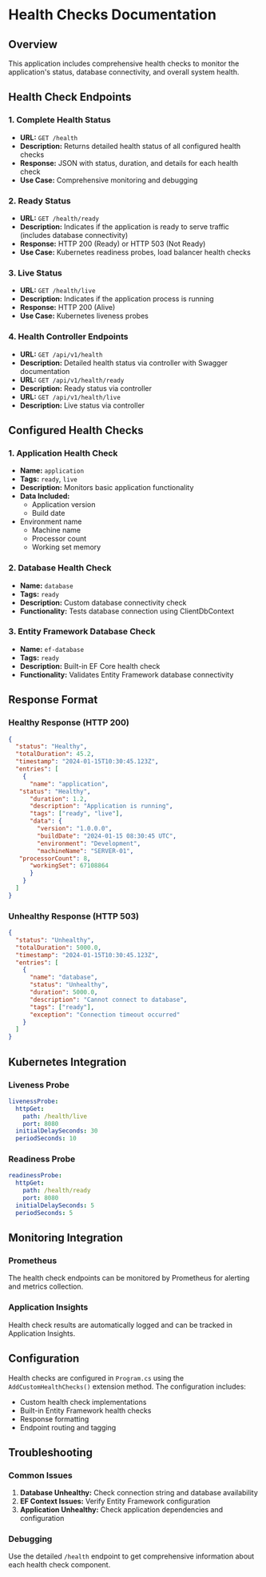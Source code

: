 # Health Checks Documentation

## Overview
This application includes comprehensive health checks to monitor the application's status, database connectivity, and overall system health.

## Health Check Endpoints

### 1. Complete Health Status
- **URL:** `GET /health`
- **Description:** Returns detailed health status of all configured health checks
- **Response:** JSON with status, duration, and details for each health check
- **Use Case:** Comprehensive monitoring and debugging

### 2. Ready Status
- **URL:** `GET /health/ready` 
- **Description:** Indicates if the application is ready to serve traffic (includes database connectivity)
- **Response:** HTTP 200 (Ready) or HTTP 503 (Not Ready)
- **Use Case:** Kubernetes readiness probes, load balancer health checks

### 3. Live Status
- **URL:** `GET /health/live`
- **Description:** Indicates if the application process is running
- **Response:** HTTP 200 (Alive)
- **Use Case:** Kubernetes liveness probes

### 4. Health Controller Endpoints
- **URL:** `GET /api/v1/health`
- **Description:** Detailed health status via controller with Swagger documentation
- **URL:** `GET /api/v1/health/ready`
- **Description:** Ready status via controller
- **URL:** `GET /api/v1/health/live`  
- **Description:** Live status via controller

## Configured Health Checks

### 1. Application Health Check
- **Name:** `application`
- **Tags:** `ready`, `live`
- **Description:** Monitors basic application functionality
- **Data Included:**
  - Application version
  - Build date
- Environment name
  - Machine name
  - Processor count
  - Working set memory

### 2. Database Health Check
- **Name:** `database`
- **Tags:** `ready`
- **Description:** Custom database connectivity check
- **Functionality:** Tests database connection using ClientDbContext

### 3. Entity Framework Database Check
- **Name:** `ef-database`
- **Tags:** `ready`
- **Description:** Built-in EF Core health check
- **Functionality:** Validates Entity Framework database connectivity

## Response Format

### Healthy Response (HTTP 200)
```json
{
  "status": "Healthy",
  "totalDuration": 45.2,
  "timestamp": "2024-01-15T10:30:45.123Z",
  "entries": [
    {
      "name": "application",
   "status": "Healthy",
      "duration": 1.2,
      "description": "Application is running",
      "tags": ["ready", "live"],
      "data": {
        "version": "1.0.0.0",
        "buildDate": "2024-01-15 08:30:45 UTC",
        "environment": "Development",
        "machineName": "SERVER-01",
   "processorCount": 8,
      "workingSet": 67108864
      }
    }
  ]
}
```

### Unhealthy Response (HTTP 503)
```json
{
  "status": "Unhealthy",
  "totalDuration": 5000.0,
  "timestamp": "2024-01-15T10:30:45.123Z",
  "entries": [
    {
      "name": "database",
      "status": "Unhealthy",
      "duration": 5000.0,
      "description": "Cannot connect to database",
      "tags": ["ready"],
      "exception": "Connection timeout occurred"
    }
  ]
}
```

## Kubernetes Integration

### Liveness Probe
```yaml
livenessProbe:
  httpGet:
    path: /health/live
    port: 8080
  initialDelaySeconds: 30
  periodSeconds: 10
```

### Readiness Probe  
```yaml
readinessProbe:
  httpGet:
    path: /health/ready
    port: 8080
  initialDelaySeconds: 5
  periodSeconds: 5
```

## Monitoring Integration

### Prometheus
The health check endpoints can be monitored by Prometheus for alerting and metrics collection.

### Application Insights
Health check results are automatically logged and can be tracked in Application Insights.

## Configuration

Health checks are configured in `Program.cs` using the `AddCustomHealthChecks()` extension method. The configuration includes:

- Custom health check implementations
- Built-in Entity Framework health checks  
- Response formatting
- Endpoint routing and tagging

## Troubleshooting

### Common Issues
1. **Database Unhealthy:** Check connection string and database availability
2. **EF Context Issues:** Verify Entity Framework configuration
3. **Application Unhealthy:** Check application dependencies and configuration

### Debugging
Use the detailed `/health` endpoint to get comprehensive information about each health check component.